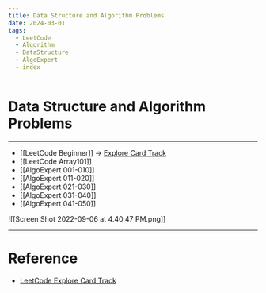 ```yaml
---
title: Data Structure and Algorithm Problems
date: 2024-03-01
tags:
  - LeetCode
  - Algorithm
  - DataStructure
  - AlgoExpert
  - index
---
```

# Data Structure and Algorithm Problems

---

- [[LeetCode Beginner]] $\rightarrow$ [Explore Card Track](https://leetcode.com/explore/featured/card/the-leetcode-beginners-guide/679/sql-syntax/4358/)
- [[LeetCode Array101]]
- [[AlgoExpert 001-010]]
- [[AlgoExpert 011-020]]
- [[AlgoExpert 021-030]]
- [[AlgoExpert 031-040]]
- [[AlgoExpert 041-050]]


![[Screen Shot 2022-09-06 at 4.40.47 PM.png]]


---

# Reference

- [LeetCode Explore Card Track](https://leetcode.com/explore/featured/card/the-leetcode-beginners-guide/679/sql-syntax/4358/)